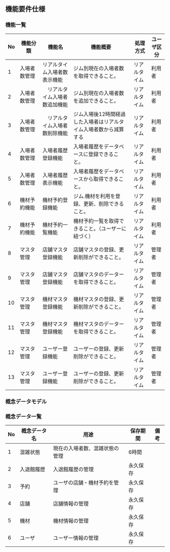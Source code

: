 ## 機能要件仕様


### 機能一覧

|   No  | 機能分類 | 機能名 | 機能概要 | 処理方式 | ユーザ区分 |
| --- | --- | --- | --- | --- | --- | 
|  1  | 入場者数管理 | リアルタイム入場者数表示機能 | ジム別現在の入場者数を取得できること。 | リアルタイム | 利用者 |
|  2  | 入場者数管理　|　リアルタイム入場者数追加機能 | ジム別現在の入場者数を追加できること。 | リアルタイム  | 利用者 |
|  3  | 入場者数管理　|　リアルタイム入場者数削除機能 | ジム入場後12時間経過した入場者はリアルタイム入場者数から減算する | リアルタイム  | 利用者 |
|  4  | 入場者数管理 | 入場者履歴登録機能 | 入場者履歴をデータベースに登録できること。 | リアルタイム  | 利用者 |
|  5  | 入場者数管理 | 入場者履歴表示機能 | 入場者履歴をデータベースから取得できること。 | リアルタイム | 利用者 |
|  6  | 機材予約機能 | 機材予約登録機能 | ジム.機材を利用を登録、更新、削除できること。 | リアルタイム | 利用者 |
|  7  | 機材予約機能 | 機材予約一覧機能 | 機材予約一覧を取得できること。（ユーザーに紐づく） | リアルタイム | 利用者 |
|  8  | マスタ管理 | 店舗マスタ登録機能 | 店舗マスタの登録、更新削除ができること。  | リアルタイム | 管理者 |
|  9  | マスタ管理 | 店舗マスタ登録機能 | 店舗マスタのデーターを取得できること。  | リアルタイム | 管理者 |
|  10  | マスタ管理 | 機材マスタ登録機能 | 機材マスタの登録、更新削除ができること。 | リアルタイム | 管理者 |
|  11  | マスタ管理 | 機材マスタ登録機能 | 機材マスタのデーターを取得できること。  | リアルタイム | 管理者 |
|  12  | マスタ管理 | ユーザー登録機能 | ユーザーの登録、更新削除ができること。 | リアルタイム | 管理者 |
|  13  | マスタ管理 | ユーザー登録機能 | ユーザーの登録、更新削除ができること。 | リアルタイム | 管理者 |


### 概念データモデル


### 概念データ一覧

| No  | 概念データ名   | 用途                       | 保存期間   | 備考 |
| --- | -------------- | -------------------------- | ---------- | ---- |
|  1  | 混雑状態       | 現在の入場者数、混雑状態の管理 | 6時間     |      |
|  2  | 入退館履歴     | 入退館履歴の管理            | 永久保存   |      |
|  3  | 予約           | ユーザの店舗・機材予約を管理  | 永久保存   |      |
|  4  | 店舗           | 店舗情報の管理              | 永久保存   |      |
|  5  | 機材           | 機材情報の管理              | 永久保存   |      |
|  6  | ユーザ         | ユーザー情報の管理           | 永久保存   |      |